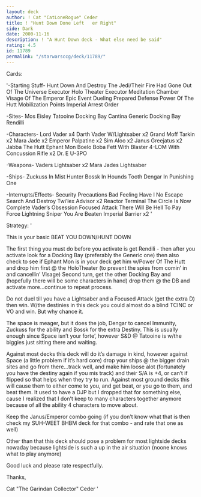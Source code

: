 ```yaml
---
layout: deck
author: ! Cat "CatLoneRogue" Ceder
title: ! "Hunt Down Done Left   er Right"
side: Dark
date: 2000-11-16
description: ! "A Hunt Down deck - What else need be said"
rating: 4.5
id: 11789
permalink: "/starwarsccg/deck/11789/"
---
```

Cards: 

'-Starting Stuff-
Hunt Down And Destroy The Jedi/Their Fire Had Gone Out Of The Universe
Executor Holo Theater
Executor Meditation Chamber
Visage Of The Emperor
Epic Event Dueling
Prepared Defense
Power Of The Hutt
Mobilization Points
Imperial Arrest Order

-Sites-
Mos Eisley
Tatooine Docking Bay
Cantina
Generic Docking Bay
Rendilli

-Characters-
Lord Vader x4
Darth Vader W/Lightsaber x2
Grand Moff Tarkin x2
Mara Jade x2
Emperor Palpatine x2
Sim Aloo x2
Janus Greejatus x2
Jabba The Hutt
Ephant Mon
Boelo
Boba Fett With Blaster
4-LOM With Concussion Rifle x2
Dr. E
U-3PO

-Weapons-
Vaders Lightsaber x2
Mara Jades Lightsaber

-Ships-
Zuckuss In Mist Hunter
Bossk In Hounds Tooth
Dengar In Punishing One

-Interrupts/Effects-
Security Precautions
Bad Feeling Have I
No Escape
Search And Destroy
Twi’lex Advisor x2
Reactor Terminal
The Circle Is Now Complete
Vader’s Obsession
Focused Attack
There Will Be Hell To Pay
Force Lightning
Sniper
You Are Beaten
Imperial Barrier x2
'

Strategy: '

This is your basic BEAT YOU DOWN/HUNT DOWN

The first thing you must do before you activate is get Rendili - then after you activate look for a Docking Bay (preferably the Generic one) then also check to see if Ephant Mon is in your deck get him w/Power Of The Hutt and drop him first @ the HoloTheater (to prevent the spies from comin’ in and cancellin’ Visage)
Second turn, get the other Docking Bay and (hopefully there will be some characters in hand) drop them @ the DB and activate more...continue to repeat process.

Do not duel till you have a Lightsaber and a Focused Attack (get the extra D) then win. W/the destinies in this deck you could almost do a blind TCINC or VO and win. But why chance it.

The space is meager, but it does the job, Dengar to cancel Immunity, Zuckuss for the ability and Bossk for the extra Destiny. This is usually enough since Space isn’t your forte’, however S&D @ Tatooine is w/the biggies just sitting there and waiting.

Against most decks this deck will do it’s damage in kind, however against Space (a little problem if it’s hard core) drop your ships @ the bigger drain sites and go from there...track well, and make him loose alot (fortunately you have the destiny again if you mis track) and their S/A is +4, or can’t if flipped so that helps when they try to run.
Against most ground decks this will cause them to either come to you, and get beat, or you go to them, and beat them. It used to have a DJP but I dropped that for something else, cause I realized that I don’t keep to many characters together anymore because of all the ability 4 characters to move about.

Keep the Janus/Emperor combo going (if you don’t know what that is then check my SUH-WEET BHBM deck for that combo - and rate that one as well)

Other than that this deck should pose a problem for most lightside decks nowaday because lightside is such a up in the air situation (noone knows what to play anymore)

Good luck and please rate respectfully.

Thanks,

Cat "The Garindan Collector" Ceder
'

